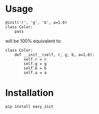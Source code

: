 # Usage
```
@init('r', 'g', 'b', a=1.0)
class Color:
    pass
```
will be 100% equivalent to:
```
class Color:
    def __init__(self, r, g, b, a=1.0):
        self.r = r
        self.g = g
        self.b = b
        self.a = a
```

# Installation
`pip install easy_init`
